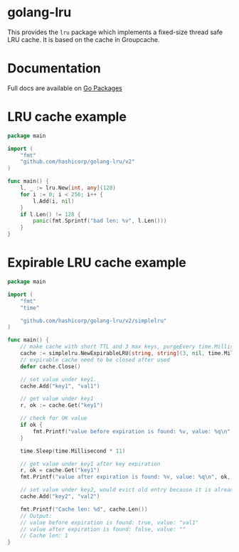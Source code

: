 golang-lru
==========

This provides the `lru` package which implements a fixed-size
thread safe LRU cache. It is based on the cache in Groupcache.

Documentation
=============

Full docs are available on [Go Packages](https://pkg.go.dev/github.com/hashicorp/golang-lru/v2)

LRU cache example
=================

```go
package main

import (
	"fmt"
	"github.com/hashicorp/golang-lru/v2"
)

func main() {
	l, _ := lru.New[int, any](128)
	for i := 0; i < 256; i++ {
		l.Add(i, nil)
	}
	if l.Len() != 128 {
		panic(fmt.Sprintf("bad len: %v", l.Len()))
	}
}
```

Expirable LRU cache example
===========================

```go
package main

import (
	"fmt"
	"time"

	"github.com/hashicorp/golang-lru/v2/simplelru"
)

func main() {
	// make cache with short TTL and 3 max keys, purgeEvery time.Millisecond * 10
	cache := simplelru.NewExpirableLRU[string, string](3, nil, time.Millisecond*5, time.Millisecond*10)
	// expirable cache need to be closed after used
	defer cache.Close()

	// set value under key1.
	cache.Add("key1", "val1")

	// get value under key1
	r, ok := cache.Get("key1")

	// check for OK value
	if ok {
		fmt.Printf("value before expiration is found: %v, value: %q\n", ok, r)
	}

	time.Sleep(time.Millisecond * 11)

	// get value under key1 after key expiration
	r, ok = cache.Get("key1")
	fmt.Printf("value after expiration is found: %v, value: %q\n", ok, r)

	// set value under key2, would evict old entry because it is already expired.
	cache.Add("key2", "val2")

	fmt.Printf("Cache len: %d", cache.Len())
	// Output:
	// value before expiration is found: true, value: "val1"
	// value after expiration is found: false, value: ""
	// Cache len: 1
}
```
